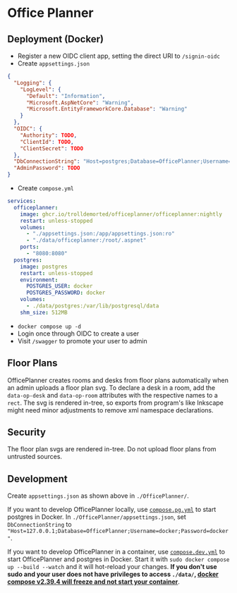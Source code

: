# Office Planner

## Deployment (Docker)
- Register a new OIDC client app, setting the direct URI to `/signin-oidc`
- Create `appsettings.json`
```json
{
  "Logging": {
    "LogLevel": {
      "Default": "Information",
      "Microsoft.AspNetCore": "Warning",
      "Microsoft.EntityFrameworkCore.Database": "Warning"
    }
  },
  "OIDC": {
    "Authority": TODO,
    "ClientId": TODO,
    "ClientSecret": TODO
  },
  "DbConnectionString": "Host=postgres;Database=OfficePlanner;Username=docker;Password=docker",
  "AdminPassword": TODO
}
```
- Create `compose.yml`
```yaml
services:
  officeplanner:
    image: ghcr.io/trolldemorted/officeplanner/officeplanner:nightly
    restart: unless-stopped
    volumes:
      - "./appsettings.json:/app/appsettings.json:ro"
      - "./data/officeplanner:/root/.aspnet"
    ports:
      - "8080:8080"
  postgres:
    image: postgres
    restart: unless-stopped
    environment:
      POSTGRES_USER: docker
      POSTGRES_PASSWORD: docker
    volumes:
      - ./data/postgres:/var/lib/postgresql/data
    shm_size: 512MB
```
- `docker compose up -d`
- Login once through OIDC to create a user
- Visit `/swagger` to promote your user to admin

## Floor Plans
OfficePlanner creates rooms and desks from floor plans automatically when an admin uploads a floor plan svg.
To declare a desk in a room, add the `data-op-desk` and `data-op-room` attributes with the respective names to a `rect`.
The svg is rendered in-tree, so exports from program's like Inkscape might need minor adjustments to remove xml namespace declarations.

## Security
The floor plan svgs are rendered in-tree.
Do not upload floor plans from untrusted sources.

## Development
Create `appsettings.json` as shown above in `./OfficePlanner/`.

If you want to develop OfficePlanner locally, use [`compose.pg.yml`](./compose.pg.yml) to start postgres in Docker.
In `./OfficePlanner/appsettings.json`, set `DbConnectionString` to `"Host=127.0.0.1;Database=OfficePlanner;Username=docker;Password=docker"`.

If you want to develop OfficePlanner in a container, use [`compose.dev.yml`](./compose.dev.yml) to start OfficePlanner and postgres in Docker.
Start it with `sudo docker compose up --build --watch` and it will hot-reload your changes.
**If you don't use sudo and your user does not have privileges to access `./data/`, [docker compose v2.39.4 will freeze and not start your container](https://github.com/docker/compose/issues/13262)**.
